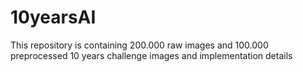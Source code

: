 # 10yearsAI
This repository is containing 200.000 raw images and 100.000 preprocessed  10 years challenge images and implementation details
